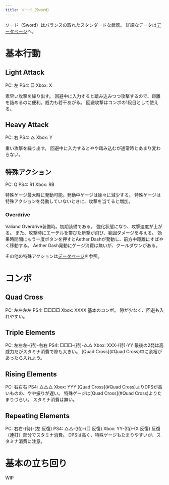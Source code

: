```yaml
---
title: ソード（Sword）
---
```

ソード（Sword）はバランスの取れたスタンダードな武器。
詳細なデータは[データページ](/data/sword)へ。

# 基本行動
## Light Attack
PC: 左
PS4: □
Xbox: X

素早い攻撃を繰り出す。
回避中に入力すると踏み込みつつ攻撃するので、距離を詰めるのに便利。威力も若干あがる。
回避攻撃はコンボの1段目として使える。

## Heavy Attack
PC: 右
PS4: △
Xbox: Y

重い攻撃を繰り出す。
回避中に入力するとやや踏み込むが通常時とあまり変わらない。

## 特殊アクション
PC: Q
PS4: R1
Xbox: RB

特殊ゲージ最大時に発動可能。発動中ゲージは徐々に減少する。
特殊ゲージは特殊アクションを発動していないときに、攻撃を当てると増加。

### Overdrive
Valiand Overdrive装備時。初期装備である。
強化状態になり、攻撃速度が上がる。また、攻撃時にエーテルを帯びた斬撃が飛び、範囲ダメージを与える。
効果時間間にもう一度ボタンを押すとAether Dashが発動し、前方中距離にすばやく移動する。
Aether Dash発動にゲージ消費は無いが、クールダウンがある。

その他の特殊アクションは[データページ](/data/sword)を参照。

# コンボ
## Quad Cross
PC: 左左左左
PS4: □□□□
Xbox: XXXX
基本のコンボ。
隙が少なく、回避も入れやすい。

## Triple Elements
PC: 左左左-(待)-右右
PS4: □□□-(待)-△△
Xbox: XXX-(待)-YY
最後の2発は高威力だがスタミナ消費で隙も大きい。
[Quad Cross](#Quad Cross)中に余裕があったら入れよう。

## Rising Elements
PC: 右右右
PS4: △△△
Xbox: YYY
[Quad Cross](#Quad Cross)よりDPSが高いものの、やや振りが遅い。
特殊ゲージは[Quad Cross](#Quad Cross)よりたまりづらい。
スタミナ消費は無い。

## Repeating Elements
PC: 右右-(待)-(左 反復)
PS4: △△-(待)-(□ 反復)
Xbox: YY-(待)-(X 反復)
反復（連打）部分でスタミナ消費。
DPSは高く、特殊ゲージもたまりやすいが、スタミナ消費に注意。

# 基本の立ち回り
WIP
